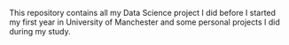 This repository contains all my Data Science project I did before I started my first year in University of Manchester and some personal projects I did during my study.